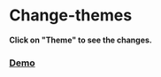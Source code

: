 # Change-themes

__Click on "Theme" to see the changes.__

### [Demo](https://gluesanchez.000webhostapp.com/demo-1/)
